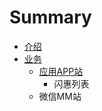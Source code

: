 # Summary

* [介绍](README.md)
* [业务](chapter1.md)
   * [应用APP站](application.md)
       * 闪惠列表
   * 微信MM站

